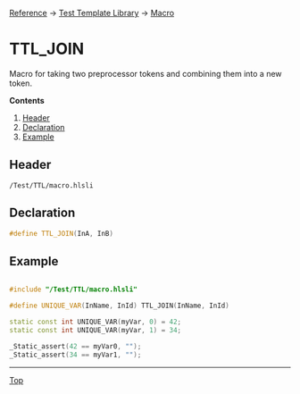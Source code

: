 [Reference](../../ShaderTestFramework.md) -> [Test Template Library](../TTL.md) -> [Macro](./MacroHeader.md)

# TTL_JOIN

Macro for taking two preprocessor tokens and combining them into a new token.

**Contents**
1. [Header](#header)
2. [Declaration](#declaration)
3. [Example](#example)

## Header

`/Test/TTL/macro.hlsli`

## Declaration

```c++
#define TTL_JOIN(InA, InB)
```

## Example

```c++

#include "/Test/TTL/macro.hlsli"

#define UNIQUE_VAR(InName, InId) TTL_JOIN(InName, InId)

static const int UNIQUE_VAR(myVar, 0) = 42;
static const int UNIQUE_VAR(myVar, 1) = 34;

_Static_assert(42 == myVar0, "");
_Static_assert(34 == myVar1, "");


```
---

[Top](#ttl_join)